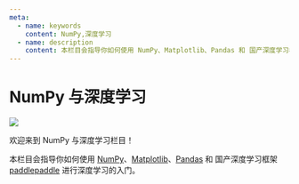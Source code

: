 ```yaml
---
meta:
  - name: keywords
    content: NumPy,深度学习
  - name: description
    content: 本栏目会指导你如何使用 NumPy、Matplotlib、Pandas 和 国产深度学习框架paddlepaddle 进行深度学习的入门。
---
```


# NumPy 与深度学习

<a href="https://www.paddlepaddle.org.cn/?from=pandas-cn" target="_blank">
  <img src="https://static.pypandas.cn/inside/9d3fe9e349990cba65902826dda16f11.png">
</a>

欢迎来到 NumPy 与深度学习栏目！

本栏目会指导你如何使用 [NumPy](https://www.numpy.org.cn/)、[Matplotlib](https://www.matplotlib.org.cn/)、[Pandas](https://www.pypandas.cn/) 和 国产深度学习框架[paddlepaddle](https://www.paddlepaddle.org.cn/?from=pandas-cn) 进行深度学习的入门。
